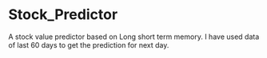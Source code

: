 # Stock_Predictor
A stock value predictor based on Long short term memory. 
I have used data of last 60 days to get the prediction for next day.
